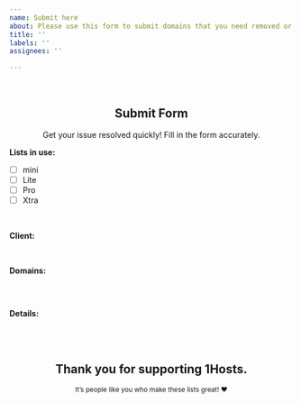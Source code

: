```yaml
---
name: Submit here
about: Please use this form to submit domains that you need removed or blocked.
title: ''
labels: ''
assignees: ''

---
```


</br>
<h2 align="center">Submit Form</h2>
<div align="center">
  Get your issue resolved quickly! Fill in the form accurately.
</div>


<!----------------------
Type `x` in between `[ ]` and make sure there isn't any space between brackets. 
example: Type like this - `[x]` 
------------------------------>
**Lists in use:**
- [ ] mini
- [ ] Lite
- [ ] Pro
- [ ] Xtra
</br>


<!----------------------
Type the name of the adblock client with which you use the lists.
example: NextDNS, Pi-hole, AdGuardHome, etc
------------------------------>
**Client:**

<!----- Type before this tag ----->
</br>


<!----------------------
Type the domains between (```) i.e Code tags, one domain per line.
------------------------------>
**Domains:**
```

```
</br>


<!----------------------
Please describe the issue with as much detail as necessary.
Step by step instructions and screenshots are highly appreciated!
------------------------------>
**Details:**



<!----- Type before this tag ----->
</br>
</br>
<div align="center">
  <h2>Thank you for supporting 1Hosts.</h2>
  <sub>It’s people like you who make these lists great! ❤<ub>
</div>
